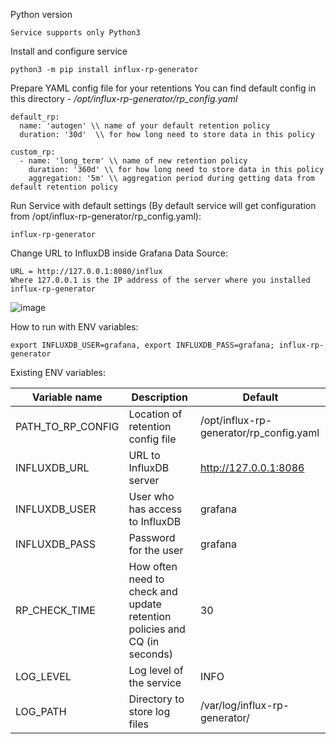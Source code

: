 Python version
```
Service supports only Python3
```

Install and configure service
```
python3 -m pip install influx-rp-generator
```

Prepare YAML config file for your retentions
You can find default config in this directory - */opt/influx-rp-generator/rp_config.yaml*
```
default_rp:
  name: 'autogen' \\ name of your default retention policy
  duration: '30d'  \\ for how long need to store data in this policy

custom_rp:
  - name: 'long_term' \\ name of new retention policy
    duration: '360d' \\ for how long need to store data in this policy
    aggregation: '5m' \\ aggregation period during getting data from default retention policy
```

Run Service with default settings (By default service will get configuration from /opt/influx-rp-generator/rp_config.yaml):
```
influx-rp-generator
```

Change URL to InfluxDB inside Grafana Data Source:
```
URL = http://127.0.0.1:8080/influx
Where 127.0.0.1 is the IP address of the server where you installed influx-rp-generator
```
![image](https://user-images.githubusercontent.com/61619927/77069954-07acf900-69f2-11ea-9215-9f683dc05f40.png)

How to run with ENV variables:
```
export INFLUXDB_USER=grafana, export INFLUXDB_PASS=grafana; influx-rp-generator
```

Existing ENV variables:

|Variable name|Description|Default|
|---|---|---|
|PATH_TO_RP_CONFIG|Location of retention config file | /opt/influx-rp-generator/rp_config.yaml |
|INFLUXDB_URL|URL to InfluxDB server | http://127.0.0.1:8086 |
|INFLUXDB_USER|User who has access to InfluxDB|grafana|
|INFLUXDB_PASS|Password for the user|grafana|
|RP_CHECK_TIME|How often need to check and update retention policies and CQ (in seconds)|30|
|LOG_LEVEL|Log level of the service|INFO|
|LOG_PATH|Directory to store log files|/var/log/influx-rp-generator/|